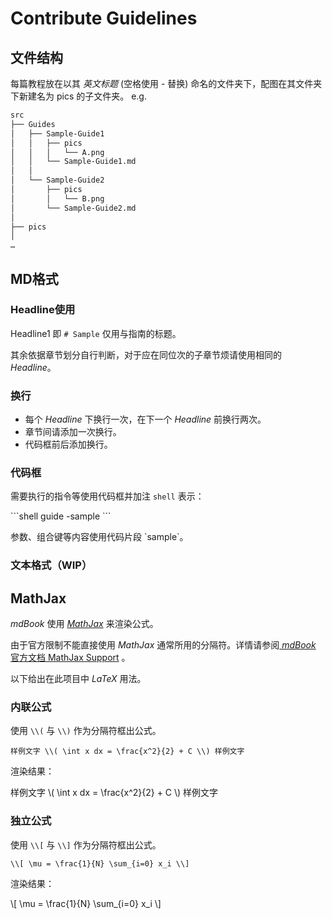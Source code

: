 # Contribute Guidelines

## 文件结构

每篇教程放在以其 *英文标题* (空格使用 - 替换) 命名的文件夹下，配图在其文件夹下新建名为 pics 的子文件夹。
e.g.

```sh
src
├── Guides
│   ├── Sample-Guide1
│   │   ├── pics
│   │   │   └── A.png
│   │   └── Sample-Guide1.md
│   │
│   └── Sample-Guide2
│       ├── pics
│       │   └── B.png
│       └── Sample-Guide2.md
│   
├── pics
│
…
```


## MD格式

### Headline使用

Headline1 即 `# Sample` 仅用与指南的标题。

其余依据章节划分自行判断，对于应在同位次的子章节烦请使用相同的 *Headline*。

### 换行

- 每个 *Headline* 下换行一次，在下一个 *Headline* 前换行两次。
- 章节间请添加一次换行。
- 代码框前后添加换行。


### 代码框

需要执行的指令等使用代码框并加注 `shell` 表示：

\`\`\`shell
guide -sample
\`\`\`

参数、组合键等内容使用代码片段 \`sample\`。


### 文本格式（WIP）
<!--TODO
粗体
斜体
删除线
……
-->

## MathJax

*mdBook* 使用 [*MathJax*](https://www.mathjax.org/) 来渲染公式。

由于官方限制不能直接使用 *MathJax* 通常所用的分隔符。详情请参阅[ *mdBook* 官方文档 MathJax Support](https://rust-lang.github.io/mdBook/format/mathjax.html) 。

以下给出在此项目中 *LaTeX* 用法。


### 内联公式

使用 `\\(` 与 `\\)` 作为分隔符框出公式。

```
样例文字 \\( \int x dx = \frac{x^2}{2} + C \\) 样例文字
```

渲染结果：

样例文字 \\( \int x dx = \frac{x^2}{2} + C \\) 样例文字


### 独立公式

使用 `\\[` 与 `\\]` 作为分隔符框出公式。

```
\\[ \mu = \frac{1}{N} \sum_{i=0} x_i \\]
```

渲染结果：

\\[ \mu = \frac{1}{N} \sum_{i=0} x_i \\]